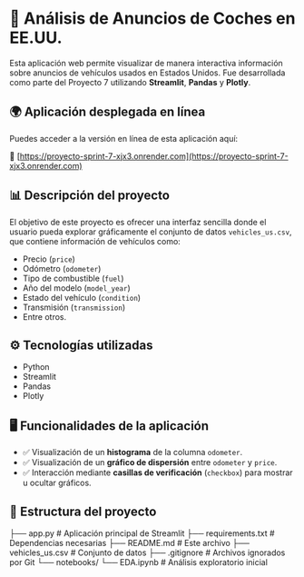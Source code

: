 # 🚗 Análisis de Anuncios de Coches en EE.UU.

Esta aplicación web permite visualizar de manera interactiva información sobre anuncios de vehículos usados en Estados Unidos. Fue desarrollada como parte del Proyecto 7 utilizando **Streamlit**, **Pandas** y **Plotly**.

## 🌍 Aplicación desplegada en línea

Puedes acceder a la versión en línea de esta aplicación aquí:

🔗 [https://proyecto-sprint-7-xjx3.onrender.com](https://proyecto-sprint-7-xjx3.onrender.com)

## 📊 Descripción del proyecto

El objetivo de este proyecto es ofrecer una interfaz sencilla donde el usuario pueda explorar gráficamente el conjunto de datos `vehicles_us.csv`, que contiene información de vehículos como:

- Precio (`price`)
- Odómetro (`odometer`)
- Tipo de combustible (`fuel`)
- Año del modelo (`model_year`)
- Estado del vehículo (`condition`)
- Transmisión (`transmission`)
- Entre otros.

## ⚙️ Tecnologías utilizadas

- Python
- Streamlit
- Pandas
- Plotly

## 🖥️ Funcionalidades de la aplicación

- ✅ Visualización de un **histograma** de la columna `odometer`.
- ✅ Visualización de un **gráfico de dispersión** entre `odometer` y `price`.
- ✅ Interacción mediante **casillas de verificación** (`checkbox`) para mostrar u ocultar gráficos.

## 📁 Estructura del proyecto

├── app.py # Aplicación principal de Streamlit
├── requirements.txt # Dependencias necesarias
├── README.md # Este archivo
├── vehicles_us.csv # Conjunto de datos
├── .gitignore # Archivos ignorados por Git
└── notebooks/
    └── EDA.ipynb # Análisis exploratorio inicial